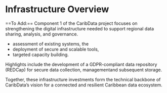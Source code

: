 # Infrastructure Overview

==To Add:== Component 1 of the CaribData project focuses on strengthening the digital infrastructure needed to support regional data sharing, analysis, and governance. 

- assessment of existing systems, the 
- deployment of secure and scalable tools, 
- targeted capacity building. 

Highlights include the development of a GDPR-compliant data repository (REDCap) for secure data collection, managementand subsequent storage. 

Together, these infrastructure investments form the technical backbone of CaribData’s vision for a connected and resilient Caribbean data ecosystem.
